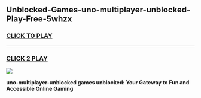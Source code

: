 
## Unblocked-Games-uno-multiplayer-unblocked-Play-Free-5whzx
<h3>
<a href="https://premium76.site?title=uno-multiplayer-unblocked&ref=21A">CLICK TO PLAY</a></h3>
<hr>

<h3>
<a href="https://premium76.site?title=uno-multiplayer-unblocked&ref=21A">CLICK 2 PLAY</a>
  
</h3>

<a href="https://premium76.site?title=uno-multiplayer-unblocked&ref=21A"><img src="https://clearcache.store/games.png"></a>


**uno-multiplayer-unblocked games unblocked: Your Gateway to Fun and Accessible Online Gaming**

